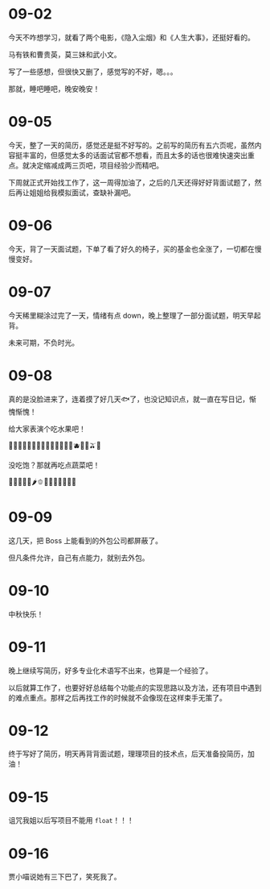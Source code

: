 # 09-02

今天不咋想学习，就看了两个电影，《隐入尘烟》和《人生大事》，还挺好看的。

马有铁和曹贵英，莫三妹和武小文。

写了一些感想，但很快又删了，感觉写的不好，嗯。。。

那就，睡吧睡吧，晚安晚安！

# 09-05

今天，整了一天的简历，感觉还是挺不好写的。之前写的简历有五六页呢，虽然内容挺丰富的，但感觉太多的话面试官都不想看，而且太多的话也很难快速突出重点。就决定缩减成两三页吧，项目经验少而精吧。

下周就正式开始找工作了，这一周得加油了，之后的几天还得好好背面试题了，然后再让姐姐给我模拟面试，查缺补漏吧。

# 09-06

今天，背了一天面试题，下单了看了好久的椅子，买的基金也全涨了，一切都在慢慢变好。

# 09-07

今天稀里糊涂过完了一天，情绪有点 down，晚上整理了一部分面试题，明天早起背。

未来可期，不负时光。

# 09-08

真的是没脸进来了，连着摸了好几天🐟了，也没记知识点，就一直在写日记，惭愧惭愧！

给大家表演个吃水果吧！

🍇🍈🍉🍊🍋🍌🍍🥭🍎🍏🍐🍑🍒🍓🫐🥝🍅🫒🥥

没吃饱？那就再吃点蔬菜吧！

🥑🍆🥔🥕🌽🌶🫑🥒🥬🥦🧄🧅🥜🌰

# 09-09

这几天，把 Boss 上能看到的外包公司都屏蔽了。

但凡条件允许，自己有点能力，就别去外包。

# 09-10

中秋快乐！

# 09-11

晚上继续写简历，好多专业化术语写不出来，也算是一个经验了。

以后就算工作了，也要好好总结每个功能点的实现思路以及方法，还有项目中遇到的难点重点。那样之后再找工作的时候就不会像现在这样束手无策了。

# 09-12

终于写好了简历，明天再背背面试题，理理项目的技术点，后天准备投简历，加油！

# 09-15

诅咒我姐以后写项目不能用 `float`！！！

# 09-16

贾小喵说她有三下巴了，笑死我了。